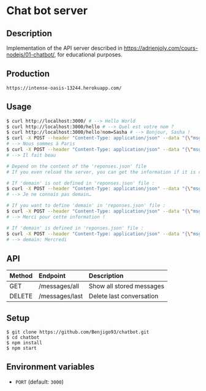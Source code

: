 # Chat bot server

## Description

Implementation of the API server described in https://adrienjoly.com/cours-nodejs/01-chatbot/, for educational purposes.

## Production

```http
https://intense-oasis-13244.herokuapp.com/
```

## Usage

```sh
$ curl http://localhost:3000/ # --> Hello World
$ curl http://localhost:3000/hello # --> Quel est votre nom ?
$ curl http://localhost:3000/hello?nom=Sasha # --> Bonjour, Sasha !
$ curl -X POST --header "Content-Type: application/json" --data "{\"msg\":\"ville\"}" http://localhost:3000/chat 
# --> Nous sommes à Paris
$ curl -X POST --header "Content-Type: application/json" --data "{\"msg\":\"météo\"}" http://localhost:3000/chat 
# --> Il fait beau

# Depend on the content of the 'reponses.json' file
# If you even reload the server, you can get the information if it is correctly stored in the 'reponses.json' file =>

# If 'demain' is not defined in 'reponses.json' file :
$ curl -X POST --header "Content-Type: application/json" --data "{\"msg\":\"demain\"}" http://localhost:3000/chat 
# --> Je ne connais pas demain…

# If you want to define 'demain' in 'reponses.json' file :
$ curl -X POST --header "Content-Type: application/json" --data "{\"msg\":\"demain = Mercredi\"}" http://localhost:3000/chat 
# --> Merci pour cette information !

# If 'demain' is defined in 'reponses.json' file : 
$ curl -X POST --header "Content-Type: application/json" --data "{\"msg\":\"demain\"}" http://localhost:3000/chat 
# --> demain: Mercredi


```

## API

| Method | Endpoint | Description |
| :--- | :--- | :--- |
| GET | /messages/all | Show all stored messages
| DELETE | /messages/last | Delete last conversation


## Setup

```
$ git clone https://github.com/Benjigo93/chatbot.git
$ cd chatbot
$ npm install
$ npm start
```

## Environment variables

- `PORT` (default: `3000`)
